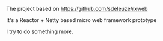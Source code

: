 The project based on https://github.com/sdeleuze/rxweb

It's a Reactor + Netty based micro web framework prototype

I try to do something more.
